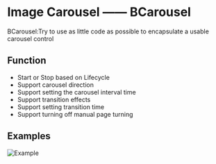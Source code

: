 # Image Carousel —— BCarousel
BCarousel:Try to use as little code as possible to encapsulate a usable carousel control
## Function
- Start or Stop based on Lifecycle
- Support carousel direction
- Support setting the carousel interval time
- Support transition effects
- Support setting transition time
- Support turning off manual page turning
## Examples
![Example](resources/carousel.gif "working example")